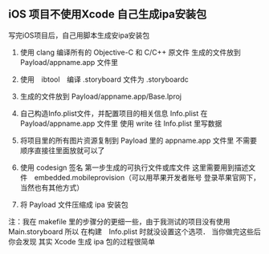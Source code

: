 ## iOS 项目不使用Xcode 自己生成ipa安装包

写完iOS项目后，自己用脚本生成安ipa安装包

1. 使用 clang 编译所有的 Objective-C 和  C/C++ 原文件
   生成的文件放到 Payload/appname.app 文件里

2. 使用　ibtool　编译 .storyboard 文件为 .storyboardc
3. 生成的文件放到 Payload/appname.app/Base.lproj

3. 自己构造Info.plist文件，并配置项目的相关信息
   Info.plist 在 Payload/appname.app 文件里
   使用 write 往 Info.plist 里写数据

4. 将项目里的所有图片资源复制到 Payload 里的 appname.app 文件里
   不需要顺序直接往里面放就可以了

5. 使用 codesign 签名 第一步生成的可执行文件或库文件
   这里需要用到描述文件　embedded.mobileprovision（可以用苹果开发者账号 登录苹果官网下，当然也有其他方式）
   
6. 将 Payload 文件压缩成 ipa 安装包

注：我在 makefile 里的步骤分的更细一些，由于我测试的项目没有使用 Main.storyboard 所以 在构建　Info.plist 时就没设置这个选项．
当你做完这些后你会发现 其实 Xcode 生成 ipa 包的过程很简单

